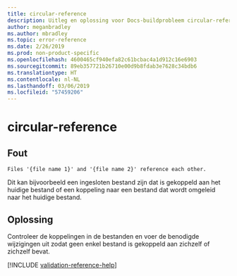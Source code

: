 ```yaml
---
title: circular-reference
description: Uitleg en oplossing voor Docs-buildprobleem circular-reference
author: meganbradley
ms.author: mbradley
ms.topic: error-reference
ms.date: 2/26/2019
ms.prod: non-product-specific
ms.openlocfilehash: 4600465cf940efa82c61bcbac4a1d912c16e6903
ms.sourcegitcommit: 89eb357721b26710e00d9b8fdab3e7628c34bdb6
ms.translationtype: HT
ms.contentlocale: nl-NL
ms.lasthandoff: 03/06/2019
ms.locfileid: "57459206"
---
```

# <a name="circular-reference"></a>circular-reference

## <a name="error"></a>Fout

`Files '{file name 1}' and '{file name 2}' reference each other.`

Dit kan bijvoorbeeld een ingesloten bestand zijn dat is gekoppeld aan het huidige bestand of een koppeling naar een bestand dat wordt omgeleid naar het huidige bestand.

## <a name="resolution"></a>Oplossing

Controleer de koppelingen in de bestanden en voer de benodigde wijzigingen uit zodat geen enkel bestand is gekoppeld aan zichzelf of zichzelf bevat.

<!--make sure to add this file to your includes folder and verify the path-->
[!INCLUDE [validation-reference-help](includes/validation-reference-help.md)]
